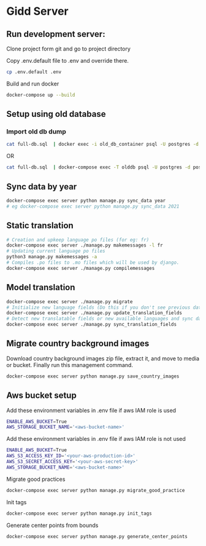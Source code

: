 # Gidd Server

## Run development server:
Clone project form git and go to project directory

Copy .env.default file to .env and override there.
```bash
cp .env.default .env
```

Build and run docker
```bash
docker-compose up --build
```

## Setup using old database
### Import old db dump
```bash
cat full-db.sql  | docker exec -i old_db_container psql -U postgres -d postgres
```

OR

```bash
cat full-db.sql  | docker-compose exec -T olddb psql -U postgres -d postgres
```

## Sync data by year
```bash
docker-compose exec server python manage.py sync_data year
# eg docker-compose exec server python manage.py sync_data 2021
```

## Static translation
```bash
# Creation and upkeep language po files (for eg: fr)
docker-compose exec server ./manage.py makemessages -l fr
# Updating current language po files
python3 manage.py makemessages -a
# Compiles .po files to .mo files which will be used by django.
docker-compose exec server ./manage.py compilemessages
```
## Model translation

```bash
docker-compose exec server ./manage.py migrate
# Initialize new language fields (Do this if you don't see previous data)
docker-compose exec server ./manage.py update_translation_fields
# Detect new translatable fields or new available languages and sync database structure. Does not remove columns of removed languages or undeclared fields.
docker-compose exec server ./manage.py sync_translation_fields
```

## Migrate country background images
Download country background images zip file, extract it, and move to media or bucket. Finally run this management command.

```bash
docker-compose exec server python manage.py save_country_images
```

## Aws bucket setup
Add these environment variables in .env file if aws IAM role is used
```bash
ENABLE_AWS_BUCKET=True
AWS_STORAGE_BUCKET_NAME='<aws-bucket-name>'
```

Add these environment variables in .env file if aws IAM role is not used
```bash
ENABLE_AWS_BUCKET=True
AWS_S3_ACCESS_KEY_ID='<your-aws-production-id>'
AWS_S3_SECRET_ACCESS_KEY='<your-aws-secret-key>'
AWS_STORAGE_BUCKET_NAME='<aws-bucket-name>'
```
Migrate good practices
```bash
docker-compose exec server python manage.py migrate_good_practice
```

Init tags
```bash
docker-compose exec server python manage.py init_tags
```

Generate center points from bounds
```bash
docker-compose exec server python manage.py generate_center_points
```
